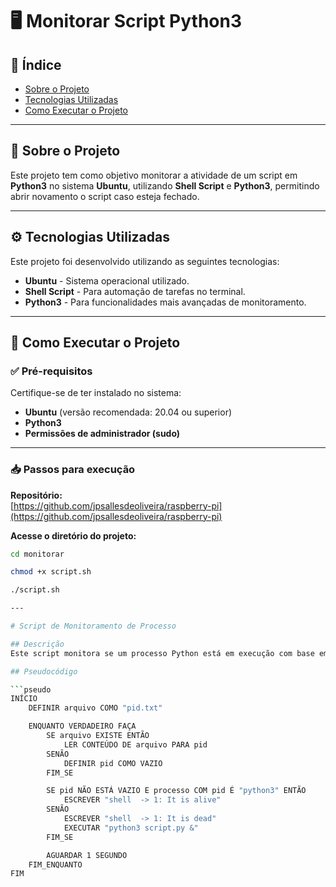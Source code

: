 # 🖥️ Monitorar Script Python3

## 📂 Índice

- [Sobre o Projeto](#-sobre-o-projeto)
- [Tecnologias Utilizadas](#-tecnologias-utilizadas)
- [Como Executar o Projeto](#-como-executar-o-projeto)

---

## 📖 Sobre o Projeto

Este projeto tem como objetivo monitorar a atividade de um script em **Python3** no sistema **Ubuntu**, utilizando **Shell Script** e **Python3**, permitindo abrir novamento o script caso esteja fechado.

---

## ⚙️ Tecnologias Utilizadas

Este projeto foi desenvolvido utilizando as seguintes tecnologias:

- **Ubuntu** - Sistema operacional utilizado.
- **Shell Script** - Para automação de tarefas no terminal.
- **Python3** - Para funcionalidades mais avançadas de monitoramento.

---

## 🚀 Como Executar o Projeto

### ✅ Pré-requisitos

Certifique-se de ter instalado no sistema:

- **Ubuntu** (versão recomendada: 20.04 ou superior)
- **Python3**
- **Permissões de administrador (sudo)**

---

### 📥 Passos para execução

**Repositório:**  
[https://github.com/jpsallesdeoliveira/raspberry-pi](https://github.com/jpsallesdeoliveira/raspberry-pi)

**Acesse o diretório do projeto:**

```bash
cd monitorar

chmod +x script.sh

./script.sh

---

# Script de Monitoramento de Processo

## Descrição
Este script monitora se um processo Python está em execução com base em um arquivo de PID. Caso o processo não esteja ativo, ele será reiniciado automaticamente.

## Pseudocódigo

```pseudo
INÍCIO
    DEFINIR arquivo COMO "pid.txt"

    ENQUANTO VERDADEIRO FAÇA
        SE arquivo EXISTE ENTÃO
            LER CONTEÚDO DE arquivo PARA pid
        SENÃO
            DEFINIR pid COMO VAZIO
        FIM_SE

        SE pid NÃO ESTÁ VAZIO E processo COM pid É "python3" ENTÃO
            ESCREVER "shell  -> 1: It is alive"
        SENÃO
            ESCREVER "shell  -> 1: It is dead"
            EXECUTAR "python3 script.py &"
        FIM_SE

        AGUARDAR 1 SEGUNDO
    FIM_ENQUANTO
FIM
